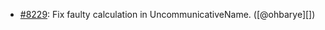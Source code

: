 * [#8229](https://github.com/rubocop-hq/rubocop/issues/8229): Fix faulty calculation in UncommunicativeName. ([@ohbarye][])
